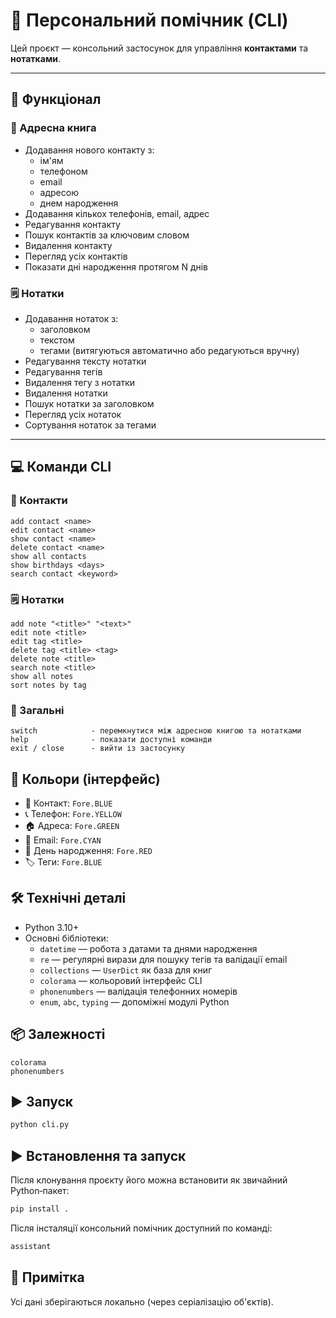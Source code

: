# 📘 Персональний помічник (CLI)

Цей проєкт — консольний застосунок для управління **контактами** та **нотатками**.

---

## 🧩 Функціонал

### 📇 Адресна книга
- Додавання нового контакту з:
  - ім'ям
  - телефоном
  - email
  - адресою
  - днем народження
- Додавання кількох телефонів, email, адрес
- Редагування контакту
- Пошук контактів за ключовим словом
- Видалення контакту
- Перегляд усіх контактів
- Показати дні народження протягом N днів

### 🗒️ Нотатки
- Додавання нотаток з:
  - заголовком
  - текстом
  - тегами (витягуються автоматично або редагуються вручну)
- Редагування тексту нотатки
- Редагування тегів
- Видалення тегу з нотатки
- Видалення нотатки
- Пошук нотатки за заголовком
- Перегляд усіх нотаток
- Сортування нотаток за тегами

---

## 💻 Команди CLI

### 📇 Контакти
```
add contact <name>
edit contact <name>
show contact <name>
delete contact <name>
show all contacts
show birthdays <days>
search contact <keyword>
```

### 🗒️ Нотатки
```
add note "<title>" "<text>"
edit note <title>
edit tag <title>
delete tag <title> <tag>
delete note <title>
search note <title>
show all notes
sort notes by tag
```

### 🔁 Загальні
```
switch            - перемкнутися між адресною книгою та нотатками
help              - показати доступні команди
exit / close      - вийти із застосунку
```

## 🎨 Кольори (інтерфейс)
- 📇 Контакт: `Fore.BLUE`
- 📞 Телефон: `Fore.YELLOW`
- 🏠 Адреса: `Fore.GREEN`
- 📧 Email: `Fore.CYAN`
- 🎂 День народження: `Fore.RED`
- 🏷️ Теги: `Fore.BLUE`

## 🛠️ Технічні деталі

- Python 3.10+
- Основні бібліотеки:
  - `datetime` — робота з датами та днями народження
  - `re` — регулярні вирази для пошуку тегів та валідації email
  - `collections` — `UserDict` як база для книг
  - `colorama` — кольоровий інтерфейс CLI
  - `phonenumbers` — валідація телефонних номерів
  - `enum`, `abc`, `typing` — допоміжні модулі Python


## 📦 Залежності
```
colorama
phonenumbers
```


## ▶️ Запуск
```bash
python cli.py
```

## ▶️ Встановлення та запуск
Після клонування проєкту його можна встановити як звичайний Python‑пакет:
```bash
pip install .
```

Після інсталяції консольний помічник доступний по команді:
```bash
assistant
```

## 📎 Примітка
Усі дані зберігаються локально (через серіалізацію об'єктів).